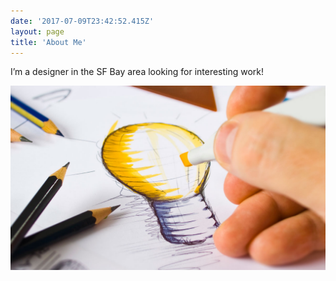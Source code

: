 ```yaml
---
date: '2017-07-09T23:42:52.415Z'
layout: page
title: 'About Me'
---
```

I’m a designer in the SF Bay area looking for interesting work!

![](./images/de60908c-f986-40d7-ade0-cb519365148c.jpg)